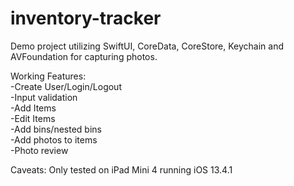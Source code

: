 # inventory-tracker

Demo project utilizing SwiftUI, CoreData, CoreStore, Keychain and AVFoundation for capturing photos.

Working Features:<br>
-Create User/Login/Logout<br>
-Input validation<br>
-Add Items<br>
-Edit Items<br>
-Add bins/nested bins<br>
-Add photos to items<br>
-Photo review<br>

Caveats:
Only tested on iPad Mini 4 running iOS 13.4.1

